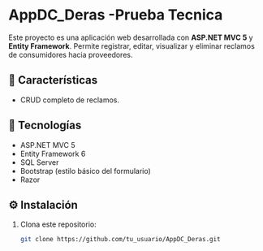 # AppDC_Deras -Prueba Tecnica 

Este proyecto es una aplicación web desarrollada con **ASP.NET MVC 5** y **Entity Framework**. Permite registrar, editar, visualizar y eliminar reclamos de consumidores hacia proveedores.

## 🚀 Características

- CRUD completo de reclamos.

## 🧱 Tecnologías

- ASP.NET MVC 5
- Entity Framework 6
- SQL Server
- Bootstrap (estilo básico del formulario)
- Razor

## ⚙️ Instalación

1. Clona este repositorio:

   ```bash
   git clone https://github.com/tu_usuario/AppDC_Deras.git
